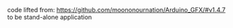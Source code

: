code lifted from: https://github.com/moononournation/Arduino_GFX/#v1.4.7 to be stand-alone application
